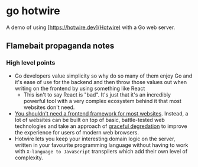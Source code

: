 # go hotwire

A demo of using [https://hotwire.dev](Hotwire) with a Go web server.

## Flamebait propaganda notes

### High level points

- Go developers value simplicity so why do so many of them enjoy Go and it's ease of use for the backend and then throw those values out when writing on the frontend by using something like React
    - This isn't to say React is "bad". It's just that it's an incredibly powerful tool with a very complex ecosystem behind it that most websites don't need.
- [You shouldn't need a frontend framework for most websites](https://dev.to/gypsydave5/why-you-shouldnt-use-a-web-framework-3g24). Instead, a lot of websites can be built on top of basic, battle-tested web technologies and take an approach of [graceful degredation](https://developer.mozilla.org/en-US/docs/Glossary/Graceful_degradation) to improve the experience for users of modern web browsers.
- Hotwire lets you keep your interesting domain logic on the server, written in your favourite programming language without having to work with `X-language to JavaScript` transpilers which add their own level of complexity.